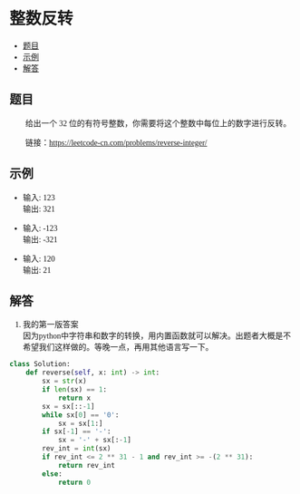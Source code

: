 <font face="微软雅黑">

# 整数反转

- [题目](#题目)
- [示例](#示例)
- [解答](#解答)

## 题目
&emsp;&emsp;给出一个 32 位的有符号整数，你需要将这个整数中每位上的数字进行反转。<br/>

&emsp;&emsp;链接：https://leetcode-cn.com/problems/reverse-integer/

## 示例
* 输入: 123<br/>
输出: 321<br/>

* 输入: -123<br/>
输出: -321  

* 输入: 120<br/>
输出: 21<br/>





## 解答

1. 我的第一版答案<br/>
因为python中字符串和数字的转换，用内置函数就可以解决。出题者大概是不希望我们这样做的。等晚一点，再用其他语言写一下。
```python
class Solution:
    def reverse(self, x: int) -> int:
        sx = str(x)
        if len(sx) == 1:
            return x
        sx = sx[::-1]
        while sx[0] == '0':
            sx = sx[1:]
        if sx[-1] == '-':
            sx = '-' + sx[:-1]
        rev_int = int(sx)
        if rev_int <= 2 ** 31 - 1 and rev_int >= -(2 ** 31):
            return rev_int
        else:
            return 0
```


</font>
